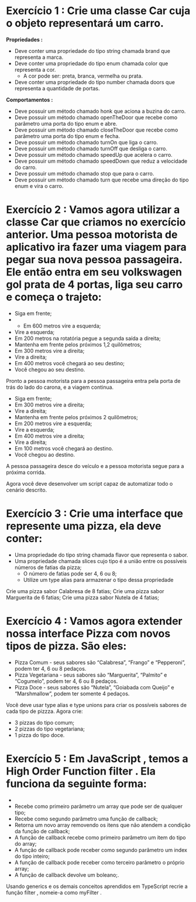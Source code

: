 # Exercício 1 : Crie uma classe Car cuja o objeto representará um carro.
**Propriedades :**
- Deve conter uma propriedade do tipo string chamada brand que representa a marca.
- Deve conter uma propriedade do tipo enum chamada color que representa a cor.
  - A cor pode ser: preta, branca, vermelha ou prata.
- Deve conter uma propriedade do tipo number chamada doors que representa a quantidade de portas.

**Comportamentos :**
- Deve possuir um método chamado honk que aciona a buzina do carro.
- Deve possuir um método chamado openTheDoor que recebe como parâmetro uma porta do tipo enum e abre.
- Deve possuir um método chamado closeTheDoor que recebe como parâmetro uma porta do tipo enum e fecha.
- Deve possuir um método chamado turnOn que liga o carro.
- Deve possuir um método chamado turnOff que desliga o carro.
- Deve possuir um método chamado speedUp que acelera o carro.
- Deve possuir um método chamado speedDown que reduz a velocidade do carro.
- Deve possuir um método chamado stop que para o carro.
- Deve possuir um método chamado turn que recebe uma direção do tipo enum e vira o carro.

# Exercício 2 : Vamos agora utilizar a classe Car que criamos no exercício anterior. Uma pessoa motorista de aplicativo ira fazer uma viagem para pegar sua nova pessoa passageira. Ele então entra em seu volkswagen gol prata de 4 portas, liga seu carro e começa o trajeto:

- Siga em frente;
- - Em 600 metros vire a esquerda;
- Vire a esquerda;
- Em 200 metros na rotatória pegue a segunda saída a direita;
- Mantenha em frente pelos próximos 1,2 quilômetros;
- Em 300 metros vire a direita;
- Vire a direita;
- Em 400 metros você chegará ao seu destino;
- Você chegou ao seu destino.

Pronto a pessoa motorista para a pessoa passageira entra pela porta de trás do lado do carona, e a viagem continua.

- Siga em frente;
- Em 300 metros vire a direita;
- Vire a direita;
- Mantenha em frente pelos próximos 2 quilômetros;
- Em 200 metros vire a esquerda;
- Vire a esquerda;
- Em 400 metros vire a direita;
- Vire a direita;
- Em 100 metros você chegará ao destino.
- Você chegou ao destino.

A pessoa passageira desce do veículo e a pessoa motorista segue para a próxima corrida.

Agora você deve desenvolver um script capaz de automatizar todo o cenário descrito.

# Exercício 3 : Crie uma interface que represente uma pizza, ela deve conter:
- Uma propriedade do tipo string chamada flavor que representa o sabor.
- Uma propriedade chamada slices cujo tipo é a união entre os possíveis números de fatias da pizza;
  - O número de fatias pode ser 4, 6 ou 8;
  - Utilize um type alias para armazenar o tipo dessa propriedade

Crie uma pizza sabor Calabresa de 8 fatias; Crie uma pizza sabor Marguerita de 6 fatias; Crie uma pizza sabor Nutela de 4 fatias;

# Exercício 4 : Vamos agora extender nossa interface Pizza com novos tipos de pizza. São eles:

- Pizza Comum - seus sabores são “Calabresa”, “Frango” e “Pepperoni”, podem ter 4, 6 ou 8 pedaços.
- Pizza Vegetariana - seus sabores são “Marguerita”, “Palmito” e “Cogumelo”, podem ter 4, 6 ou 8 pedaços.
- Pizza Doce - seus sabores são “Nutela”, “Goiabada com Queijo” e “Marshmallow”, podem ter somente 4 pedaços.

Você deve usar type alias e type unions para criar os possíveis sabores de cada tipo de pizzza.
Agora crie:
- 3 pizzas do tipo comum;
- 2 pizzas do tipo vegetariana;
- 1 pizza do tipo doce.

# Exercício 5 : Em JavaScript , temos a High Order Function filter . Ela funciona da seguinte forma:
- 
- Recebe como primeiro parâmetro um array que pode ser de qualquer tipo;
- Recebe como segundo parâmetro uma função de callback;
- Retorna um novo array removendo os itens que não atendem a condição da função de callback;
- A função de callback recebe como primeiro parâmetro um item do tipo do array;
- A função de callback pode receber como segundo parâmetro um index do tipo inteiro;
- A função de callback pode receber como terceiro parâmetro o próprio array;
- A função de callback devolve um boleano;.

Usando generics e os demais conceitos aprendidos em TypeScript recrie a função filter , nomeie-a como myFilter .